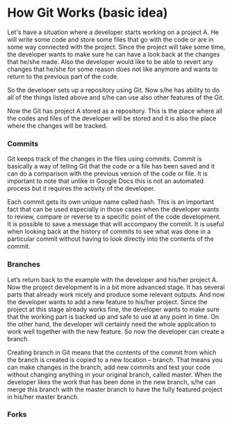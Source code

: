 # How Git Works (basic idea) 

Let's have a situation where a developer starts working on a project A. He will write some code and store some files that go with the code or are in some way connected with the project. Since the project will take some time, the developer wants to make sure he can have a look back at the changes that he/she made. Also the developer would like to be able to revert any changes that he/she for some reason does not like anymore and wants to return to the previous part of the code.

So the developer sets up a repository using Git. Now s/he has ability to do all of the things listed above and s/he can use also other features of the Git.

Now the Git has project A stored as a repository. This is the place where all the codes and files of the developer will be stored and it is also the place where the changes will be tracked.

### Commits
Git keeps track of the changes in the files using commits. Commit is basically a way of telling Git that the code or a file has been saved and it can do a comparison with the previous version of the code or file. It is important to note that unlike in Google Docs this is not an automated process but it requires the activity of the developer.

Each commit gets its own unique name called hash. This is an important fact that can be used especially in those cases when the developer wants to review, compare or reverse to a specific point of the code development. It is possible to save a message that will accompany the commit. It is useful when looking back at the history of commits to see what was done in a particular commit without having to look directly into the contents of the commit.

### Branches
Let’s return back to the example with the developer and his/her project A. Now the project development is in a bit more advanced stage. It has several parts that already work nicely and produce some relevant outputs. And now the developer wants to add a new feature to his/her project. Since the project at this stage already works fine, the developer wants to make sure that the working part is backed up and safe to use at any point in time. On the other hand, the developer will certainly need the whole application to work well together with the new feature. So now the developer can create a branch.

Creating branch in Git means that the contents of the commit from which the branch is created is copied to a new location – branch. That means you can make changes in the branch, add new commits and test your code without changing anything in your original branch, called master. When the developer likes the work that has been done in the new branch, s/he can merge this branch with the master branch to have the fully featured project in his/her master branch.

### Forks
